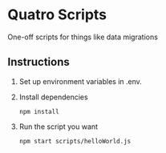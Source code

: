 # Quatro Scripts

One-off scripts for things like data migrations

## Instructions
1. Set up environment variables in .env.

2. Install dependencies
    ```
    npm install
    ```

3. Run the script you want
    ```
    npm start scripts/helloWorld.js
    ```
